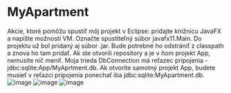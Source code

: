 # MyApartment
Akcie, ktoré pomôžu spustiť môj projekt v Eclipse: pridajte knižnicu JavaFX a napíšte možnosti VM. Označte spustiteľný súbor javafx11.Main. Do projektu už bol pridaný aj súbor .jar. Bude potrebné ho odstrániť z classpath a znova ho tam pridať. Ak ste otvorili repository a je v ňom projekt App, nemusíte nič meniť. Moja trieda DbConnection má reťazec pripojenia - jdbc:sqlite:App/MyAprtment.db. Ak otvoríte samotný projekt App, budete musieť v reťazci pripojenia ponechať iba jdbc:sqlite:MyApartment.db.
![image](https://github.com/OOP-FIIT/oop-2024-stv-13-b-pechac-poklonovaSofia/assets/145459368/1d9fb9ca-6614-477e-ba13-7db05afe1e55)
![image](https://github.com/OOP-FIIT/oop-2024-stv-13-b-pechac-poklonovaSofia/assets/145459368/7792dbe0-73c9-42f2-be05-9adcca2af57a)
![image](https://github.com/OOP-FIIT/oop-2024-stv-13-b-pechac-poklonovaSofia/assets/145459368/12b9aa8a-2109-4f8a-be6e-16a667b88ee8)


